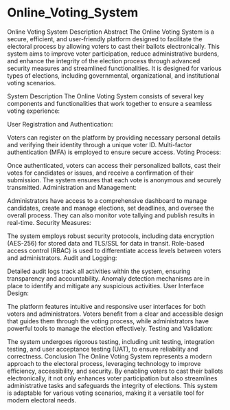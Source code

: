 # Online_Voting_System
Online Voting System Description
Abstract
The Online Voting System is a secure, efficient, and user-friendly platform designed to facilitate the electoral process by allowing voters to cast their ballots electronically. This system aims to improve voter participation, reduce administrative burdens, and enhance the integrity of the election process through advanced security measures and streamlined functionalities. It is designed for various types of elections, including governmental, organizational, and institutional voting scenarios.

System Description
The Online Voting System consists of several key components and functionalities that work together to ensure a seamless voting experience:

User Registration and Authentication:

Voters can register on the platform by providing necessary personal details and verifying their identity through a unique voter ID. Multi-factor authentication (MFA) is employed to ensure secure access.
Voting Process:

Once authenticated, voters can access their personalized ballots, cast their votes for candidates or issues, and receive a confirmation of their submission. The system ensures that each vote is anonymous and securely transmitted.
Administration and Management:

Administrators have access to a comprehensive dashboard to manage candidates, create and manage elections, set deadlines, and oversee the overall process. They can also monitor vote tallying and publish results in real-time.
Security Measures:

The system employs robust security protocols, including data encryption (AES-256) for stored data and TLS/SSL for data in transit. Role-based access control (RBAC) is used to differentiate access levels between voters and administrators.
Audit and Logging:

Detailed audit logs track all activities within the system, ensuring transparency and accountability. Anomaly detection mechanisms are in place to identify and mitigate any suspicious activities.
User Interface Design:

The platform features intuitive and responsive user interfaces for both voters and administrators. Voters benefit from a clear and accessible design that guides them through the voting process, while administrators have powerful tools to manage the election effectively.
Testing and Validation:

The system undergoes rigorous testing, including unit testing, integration testing, and user acceptance testing (UAT), to ensure reliability and correctness.
Conclusion
The Online Voting System represents a modern approach to the electoral process, leveraging technology to improve efficiency, accessibility, and security. By enabling voters to cast their ballots electronically, it not only enhances voter participation but also streamlines administrative tasks and safeguards the integrity of elections. This system is adaptable for various voting scenarios, making it a versatile tool for modern electoral needs.






